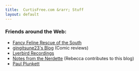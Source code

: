 ```yaml
---
title:  CurtisFree.com &rarr; Stuff
layout: default
---
```

### Friends around the Web:
* [Fancy Feline Rescue of the South][fancy_feline]
* [gingitsune23's Blog][gingitsune] (Comic reviews)
* [Lyerbird Recordings][lyerbird]
* [Notes from the Nerdette][nerdette] (Rebecca contributes to this blog)
* [Paul Plunkett][paul]

[fancy_feline]: http://www.fancyfelinerescue.org
[gingitsune]:   http://www.ign.com/blogs/gingitsune23
[lyerbird]:     http://www.lyerbirdrecordings.com
[nerdette]:     http://notesfromthenerdette.blogspot.com
[paul]:         http://paulplunkett.com
